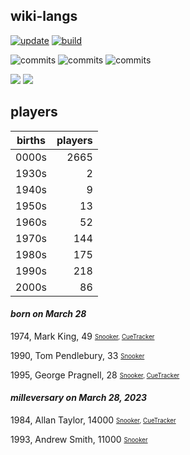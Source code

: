 ## wiki-langs
[![update](https://github.com/dreamerminsk/wiki-langs/actions/workflows/update-tables.yml/badge.svg)](https://github.com/dreamerminsk/wiki-langs/actions/workflows/update-tables.yml)
[![build](https://github.com/dreamerminsk/wiki-langs/actions/workflows/build.yml/badge.svg)](https://github.com/dreamerminsk/wiki-langs/actions/workflows/build.yml)

![commits](https://img.shields.io/github/commit-activity/y/dreamerminsk/wiki-langs)
![commits](https://img.shields.io/github/commit-activity/m/dreamerminsk/wiki-langs)
![commits](https://img.shields.io/github/commit-activity/w/dreamerminsk/wiki-langs)

![](https://img.shields.io/github/languages/code-size/dreamerminsk/wiki-langs)
![](https://img.shields.io/github/repo-size/dreamerminsk/wiki-langs)

## players
| births | players |
| :----: | ------: |
| 0000s | 2665 |
| 1930s | 2 |
| 1940s | 9 |
| 1950s | 13 |
| 1960s | 52 |
| 1970s | 144 |
| 1980s | 175 |
| 1990s | 218 |
| 2000s | 86 |

#### ***born on March 28***
1974, Mark King, 49 <sub><sup>[Snooker](http://www.snooker.org/res/index.asp?player=28), [CueTracker](http://cuetracker.net/Players/mark-king/)</sup></sub>

1990, Tom Pendlebury, 33 <sub><sup>[Snooker](http://www.snooker.org/res/index.asp?player=2503)</sup></sub>

1995, George Pragnell, 28 <sub><sup>[Snooker](http://www.snooker.org/res/index.asp?player=733), [CueTracker](http://cuetracker.net/Players/george-pragnall/)</sup></sub>


#### ***milleversary on March 28, 2023***
1984, Allan Taylor, 14000 <sub><sup>[Snooker](http://www.snooker.org/res/index.asp?player=26), [CueTracker](http://cuetracker.net/Players/allan-taylor/)</sup></sub>

1993, Andrew Smith, 11000 <sub><sup>[Snooker](http://www.snooker.org/res/index.asp?player=2351)</sup></sub>



